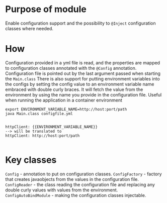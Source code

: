# Purpose of module
Enable configuration support and the possibility to `@Inject` configuration classes where needed.

# How
Configuration provided in a yml file is read, and the properties are mapped to configuration classes annotated with the `@Config`
annotation. Configuration file is pointed out by the last argument passed when starting the `Main.class`
There is also support for putting environment variables into the configs by setting the config value to an environment variable name 
embraced with double curly braces.
It will fetch the value from the environment by using the name you provide in the configuration file. 
Useful when running the application in a container environment

```
export ENVIRONMENT_VARIABLE_NAME=http://host:port/path
java Main.class configfile.yml


httpClient: {{ENVIRONMENT_VARIABLE_NAME}}
--> will be translated to 
httpClient: http://host:port/path
 
```

# Key classes
`Config` - annotation to put on configuration classes.
`ConfigFactory` - factory that creates javaobjects from the values in the configuration file.
`ConfigReader` - the class reading the configuration file and replacing any double curly values with values from the environment. 
`ConfigAutoBindModule` - making the configuration classes injectable.
 

